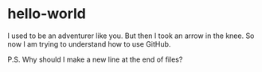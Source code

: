 # hello-world

I used to be an adventurer like you. But then I took an arrow in the knee.
So now I am trying to understand how to use GitHub.

P.S. Why should I make a new line at the end of files?

